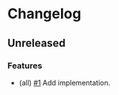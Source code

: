 <!--
This changelog was created using the `clu` binary
(https://github.com/MalteHerrmann/changelog-utils).
-->
# Changelog

## Unreleased

### Features

- (all) [#1](https://github.com/malteherrmann/facc/pull/1) Add implementation.

